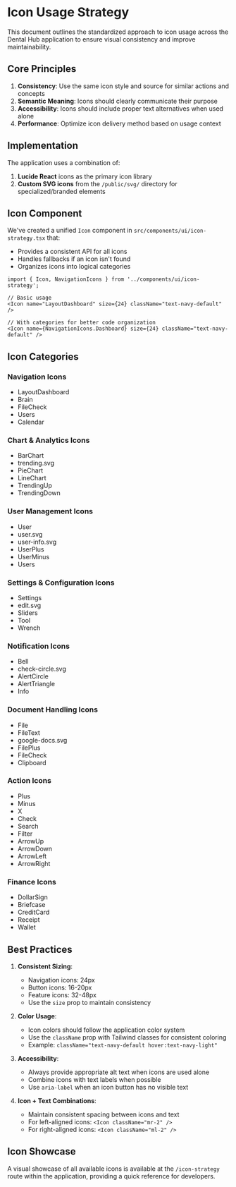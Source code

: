 # Icon Usage Strategy

This document outlines the standardized approach to icon usage across the Dental Hub application to ensure visual consistency and improve maintainability.

## Core Principles

1. **Consistency**: Use the same icon style and source for similar actions and concepts
2. **Semantic Meaning**: Icons should clearly communicate their purpose
3. **Accessibility**: Icons should include proper text alternatives when used alone
4. **Performance**: Optimize icon delivery method based on usage context

## Implementation

The application uses a combination of:

1. **Lucide React** icons as the primary icon library
2. **Custom SVG icons** from the `/public/svg/` directory for specialized/branded elements

## Icon Component

We've created a unified `Icon` component in `src/components/ui/icon-strategy.tsx` that:

- Provides a consistent API for all icons
- Handles fallbacks if an icon isn't found
- Organizes icons into logical categories

```tsx
import { Icon, NavigationIcons } from '../components/ui/icon-strategy';

// Basic usage
<Icon name="LayoutDashboard" size={24} className="text-navy-default" />

// With categories for better code organization
<Icon name={NavigationIcons.Dashboard} size={24} className="text-navy-default" />
```

## Icon Categories

### Navigation Icons
- LayoutDashboard
- Brain
- FileCheck
- Users
- Calendar

### Chart & Analytics Icons
- BarChart
- trending.svg
- PieChart
- LineChart
- TrendingUp
- TrendingDown

### User Management Icons
- User
- user.svg
- user-info.svg
- UserPlus
- UserMinus
- Users

### Settings & Configuration Icons
- Settings
- edit.svg
- Sliders
- Tool
- Wrench

### Notification Icons
- Bell
- check-circle.svg
- AlertCircle
- AlertTriangle
- Info

### Document Handling Icons
- File
- FileText
- google-docs.svg
- FilePlus
- FileCheck
- Clipboard

### Action Icons
- Plus
- Minus
- X
- Check
- Search
- Filter
- ArrowUp
- ArrowDown
- ArrowLeft
- ArrowRight

### Finance Icons
- DollarSign
- Briefcase
- CreditCard
- Receipt
- Wallet

## Best Practices

1. **Consistent Sizing**:
   - Navigation icons: 24px
   - Button icons: 16-20px
   - Feature icons: 32-48px
   - Use the `size` prop to maintain consistency

2. **Color Usage**:
   - Icon colors should follow the application color system
   - Use the `className` prop with Tailwind classes for consistent coloring
   - Example: `className="text-navy-default hover:text-navy-light"`

3. **Accessibility**:
   - Always provide appropriate alt text when icons are used alone
   - Combine icons with text labels when possible
   - Use `aria-label` when an icon button has no visible text

4. **Icon + Text Combinations**:
   - Maintain consistent spacing between icons and text
   - For left-aligned icons: `<Icon className="mr-2" />`
   - For right-aligned icons: `<Icon className="ml-2" />`

## Icon Showcase

A visual showcase of all available icons is available at the `/icon-strategy` route within the application, providing a quick reference for developers.
